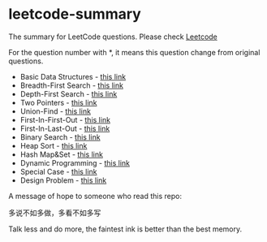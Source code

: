 # leetcode-summary
The summary for LeetCode questions. Please check [Leetcode](https://leetcode.com/)

For the question number with *, it means this question change from original questions.

* Basic Data Structures - [this link](./basic_data_structures/README.md)
* Breadth-First Search - [this link](./bfs/README.md)
* Depth-First Search - [this link](./dfs/README.md)
* Two Pointers - [this link](./two_pointers/README.md)
* Union-Find - [this link](./uf/README.md)
* First-In-First-Out - [this link](./fifo/README.md)
* First-In-Last-Out - [this link](./filo/README.md)
* Binary Search - [this link](./binary_search/README.md)
* Heap Sort - [this link](./heap_sort/README.md)
* Hash Map&Set - [this link](./hash_map_set/README.md)
* Dynamic Programming - [this link](./dp/README.md)
* Special Case - [this link](./special_case/README.md)
* Design Problem - [this link](./design_problem/README.md)

A message of hope to someone who read this repo:

多说不如多做，多看不如多写

Talk less and do more, the faintest ink is better than the best memory.